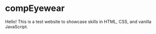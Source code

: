 # compEyewear

Hello! This is a test website to showcase skills in HTML,
CSS, and vanilla JavaScript.